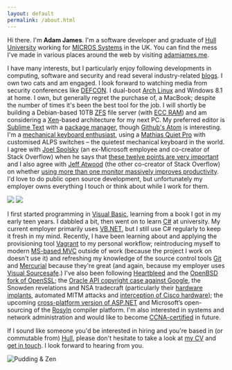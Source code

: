 ```yaml
---
layout: default
permalink: /about.html
---
```


Hi there. I'm __Adam James__. I'm a software developer and graduate of [Hull University](http://www.hull.ac.uk) working for [MICROS Systems](https://en.wikipedia.org/wiki/MICROS_Systems) in the UK. You can find the mess I've made in various places around the web by visiting [adamjames.me](http://www.adamjames.me).

I have many interests, but I particularly enjoy following developments in computing, software and security and read several industry-related [blogs](http://www.joelonsoftware.com). I own two cats and am engaged. I look forward to watching media from security conferences like [DEFCON](www.defcon.org). I dual-boot [Arch Linux](https://www.archlinux.org/) and Windows 8.1 at home. I own, but generally regret the purchase of, a MacBook; despite the number of times it's been the best tool for the job. I will shortly be building a Debian-based 10TB [ZFS](https://en.wikipedia.org/wiki/ZFS) file server (with [ECC RAM](http://www.reddit.com/r/DataHoarder/comments/238vqr/why_is_ecc_ram_necessary_for_zfs_but_not_for/)) and am considering a [Xen](http://wiki.xenproject.org/wiki/Xen_FAQ_General)-based architecture for my next PC. My preferred editor is [Sublime Text](http://www.sublimetext.com/) with a [package manager](https://sublime.wbond.net/), though [Github's Atom](https://atom.io/) is interesting. I'm a [mechanical keyboard enthusiast](http://www.reddit.com/r/mechanicalkeyboards), using a [Mathias Quiet Pro](http://matias.ca/quietpro/pc/) with customised ALPS switches – the quietest mechanical keyboard in the world. I agree with [Joel Spolsky](https://en.wikipedia.org/wiki/Joel_Spolsky) (an ex-Microsoft employee and co-creator of Stack Overflow) when he says that [these twelve points are very important](http://www.joelonsoftware.com/articles/fog0000000043.html) and I also agree with [Jeff Atwood](http://blog.codinghorror.com/about-me/) (the other co-creator of Stack Overflow) on whether [using more than one monitor massively improves productivity](http://blog.codinghorror.com/does-more-than-one-monitor-improve-productivity/). I'd love to do public open source development, but unfortunately my employer owns everything I touch or think about while I work for them.

![](http://i.imgur.com/fz6Eg11.gif)
![](http://i.imgur.com/jHwg5Yq.gif)

I first started programming in [Visual Basic](https://en.wikipedia.org/wiki/Visual_Basic), learning from a book I got in my early teen years. I dabbled a bit, then went on to learn [C#](https://en.wikipedia.org/wiki/C_Sharp_%28programming_language%29) at university. My current employer primarily uses [VB.NET](https://en.wikipedia.org/wiki/Visual_Basic_.NET), but I still use C# regularly to keep it fresh in my mind. Recently, I have been learning about and applying the provisioning tool [Vagrant](https://en.wikipedia.org/wiki/Vagrant_%28software%29) to my personal workflow; reintroducing myself to modern [MS-based MVC](http://www.asp.net/mvc) outside of work (because the project I work on doesn't use it) and refreshing my knowledge of the source control tools [Git](http://www.git-scm.com/) and [Mercurial](http://hginit.com/00.html) because they're great (and again, because my employer uses [Visual Sourcesafe](http://www.highprogrammer.com/alan/windev/sourcesafe.html).) I've also been following [Heartbleed](https://en.wikipedia.org/wiki/Heartbleed) and the [OpenBSD fork of OpenSSL](http://arstechnica.com/information-technology/2014/04/openssl-code-beyond-repair-claims-creator-of-libressl-fork/); the [Oracle API copyright case against Google](http://www.wired.com/2014/05/oracle-copyright/), the Snowden revelations and NSA tradecraft (particularly their [hardware implants](https://www.youtube.com/watch?feature=player_detailpage&v=b0w36GAyZIA#t=3229), automated MITM attacks and [interception of Cisco hardware](https://www.techdirt.com/articles/20140518/17433327281/cisco-goes-straight-to-president-to-complain-about-nsa-intercepting-its-hardware.shtml)); the upcoming [cross-platform version of ASP.NET](https://github.com/aspnet/home) and Microsoft’s open-sourcing of the [Rosyln](http://msdn.microsoft.com/en-us/library/roslyn.aspx) compiler platform. I'm also interested in systems and network administration and would like to become [CCNA-certified](http://www.cisco.com/web/learning/certifications/associate/ccna/index.html) in future.

If I sound like someone you'd be interested in hiring and you're based in (or commutable from) [Hull](https://en.wikipedia.org/wiki/Kingston_upon_Hull), please don't hesitate to take a look at [my CV](http://adamjames.me/Adam%20James%20-%20CV.pdf) and [get in touch](mailto://adam@adamjames.me). I look forward to hearing from you.

![Pudding & Zen](http://i.imgur.com/3SwhVEIl.jpg)